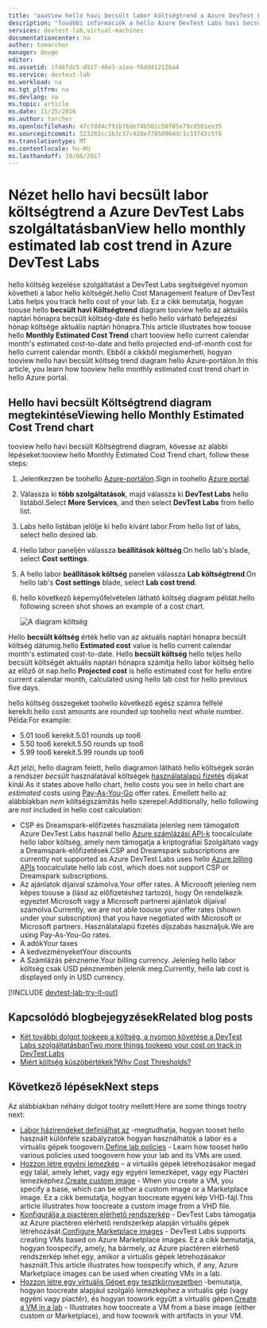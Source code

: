 ```yaml
---
title: "aaaView hello havi becsült labor költségtrend a Azure DevTest Labs szolgáltatásban |} Microsoft Docs"
description: "További információk a hello Azure DevTest Labs havi becsült költség trend diagram."
services: devtest-lab,virtual-machines
documentationcenter: na
author: tomarcher
manager: douge
editor: 
ms.assetid: 1f46fdc5-d917-46e3-a1ea-f6dd41212ba4
ms.service: devtest-lab
ms.workload: na
ms.tgt_pltfrm: na
ms.devlang: na
ms.topic: article
ms.date: 11/25/2016
ms.author: tarcher
ms.openlocfilehash: 47c7dd4cf91b76de74b502c50f05e79cd501ee35
ms.sourcegitcommit: 523283cc1b3c37c428e77850964dc1c33742c5f0
ms.translationtype: MT
ms.contentlocale: hu-HU
ms.lasthandoff: 10/06/2017
---
```

# <a name="view-hello-monthly-estimated-lab-cost-trend-in-azure-devtest-labs"></a><span data-ttu-id="60e95-103">Nézet hello havi becsült labor költségtrend a Azure DevTest Labs szolgáltatásban</span><span class="sxs-lookup"><span data-stu-id="60e95-103">View hello monthly estimated lab cost trend in Azure DevTest Labs</span></span>
<span data-ttu-id="60e95-104">hello költség kezelése szolgáltatást a DevTest Labs segítségével nyomon követheti a labor hello költségét.</span><span class="sxs-lookup"><span data-stu-id="60e95-104">hello Cost Management feature of DevTest Labs helps you track hello cost of your lab.</span></span> <span data-ttu-id="60e95-105">Ez a cikk bemutatja, hogyan toouse hello **becsült havi Költségtrend** diagram tooview hello az aktuális naptári hónapra becsült költség-date és hello hello várható befejezési hónap költsége aktuális naptári hónapra.</span><span class="sxs-lookup"><span data-stu-id="60e95-105">This article illustrates how toouse hello **Monthly Estimated Cost Trend** chart tooview hello current calendar month's estimated cost-to-date and hello projected end-of-month cost for hello current calendar month.</span></span> <span data-ttu-id="60e95-106">Ebből a cikkből megismerheti, hogyan tooview hello havi becsült költség trend diagram hello Azure-portálon.</span><span class="sxs-lookup"><span data-stu-id="60e95-106">In this article, you learn how tooview hello monthly estimated cost trend chart in hello Azure portal.</span></span>

## <a name="viewing-hello-monthly-estimated-cost-trend-chart"></a><span data-ttu-id="60e95-107">Hello havi becsült Költségtrend diagram megtekintése</span><span class="sxs-lookup"><span data-stu-id="60e95-107">Viewing hello Monthly Estimated Cost Trend chart</span></span>
<span data-ttu-id="60e95-108">tooview hello havi becsült Költségtrend diagram, kövesse az alábbi lépéseket:</span><span class="sxs-lookup"><span data-stu-id="60e95-108">tooview hello Monthly Estimated Cost Trend chart, follow these steps:</span></span> 

1. <span data-ttu-id="60e95-109">Jelentkezzen be toohello [Azure-portálon](http://go.microsoft.com/fwlink/p/?LinkID=525040).</span><span class="sxs-lookup"><span data-stu-id="60e95-109">Sign in toohello [Azure portal](http://go.microsoft.com/fwlink/p/?LinkID=525040).</span></span>
2. <span data-ttu-id="60e95-110">Válassza ki **több szolgáltatások**, majd válassza ki **DevTest Labs** hello listából.</span><span class="sxs-lookup"><span data-stu-id="60e95-110">Select **More Services**, and then select **DevTest Labs** from hello list.</span></span>
3. <span data-ttu-id="60e95-111">Labs hello listában jelölje ki hello kívánt labor.</span><span class="sxs-lookup"><span data-stu-id="60e95-111">From hello list of labs, select hello desired lab.</span></span>   
4. <span data-ttu-id="60e95-112">Hello labor paneljén válassza **beállítások költség**.</span><span class="sxs-lookup"><span data-stu-id="60e95-112">On hello lab's blade, select **Cost settings**.</span></span>
5. <span data-ttu-id="60e95-113">A hello labor **beállítások költség** panelen válassza **Lab költségtrend**.</span><span class="sxs-lookup"><span data-stu-id="60e95-113">On hello lab's **Cost settings** blade, select **Lab cost trend**.</span></span>
6. <span data-ttu-id="60e95-114">hello következő képernyőfelvételen látható költség diagram példát.</span><span class="sxs-lookup"><span data-stu-id="60e95-114">hello following screen shot shows an example of a cost chart.</span></span> 
   
    ![A diagram költség](./media/devtest-lab-configure-cost-management/graph.png)

<span data-ttu-id="60e95-116">Hello **becsült költség** érték hello van az aktuális naptári hónapra becsült költség dátumig.</span><span class="sxs-lookup"><span data-stu-id="60e95-116">hello **Estimated cost** value is hello current calendar month's estimated cost-to-date.</span></span> <span data-ttu-id="60e95-117">Hello **becsült költség** hello teljes hello becsült költségét aktuális naptári hónapra számítja hello labor költség hello az előző öt nap.</span><span class="sxs-lookup"><span data-stu-id="60e95-117">hello **Projected cost** is hello estimated cost for hello entire current calendar month, calculated using hello lab cost for hello previous five days.</span></span>

<span data-ttu-id="60e95-118">hello költség összegeket toohello következő egész számra felfelé kerekíti.</span><span class="sxs-lookup"><span data-stu-id="60e95-118">hello cost amounts are rounded up toohello next whole number.</span></span> <span data-ttu-id="60e95-119">Példa:</span><span class="sxs-lookup"><span data-stu-id="60e95-119">For example:</span></span> 

* <span data-ttu-id="60e95-120">5.01 too6 kerekít.</span><span class="sxs-lookup"><span data-stu-id="60e95-120">5.01 rounds up too6</span></span> 
* <span data-ttu-id="60e95-121">5.50 too6 kerekít.</span><span class="sxs-lookup"><span data-stu-id="60e95-121">5.50 rounds up too6</span></span>
* <span data-ttu-id="60e95-122">5.99 too6 kerekít.</span><span class="sxs-lookup"><span data-stu-id="60e95-122">5.99 rounds up too6</span></span>

<span data-ttu-id="60e95-123">Azt jelzi, hello diagram felett, hello diagramon látható hello költségek során a rendszer *becsült* használatával költségek [használatalapú fizetés](https://azure.microsoft.com/offers/ms-azr-0003p/) díjakat kínál.</span><span class="sxs-lookup"><span data-stu-id="60e95-123">As it states above hello chart, hello costs you see in hello chart are *estimated* costs using [Pay-As-You-Go](https://azure.microsoft.com/offers/ms-azr-0003p/) offer rates.</span></span>
<span data-ttu-id="60e95-124">Emellett hello az alábbiakban *nem* költségszámítás hello szerepel:</span><span class="sxs-lookup"><span data-stu-id="60e95-124">Additionally, hello following are *not* included in hello cost calculation:</span></span>

* <span data-ttu-id="60e95-125">CSP és Dreamspark-előfizetés használata jelenleg nem támogatott Azure DevTest Labs használ hello [Azure számlázási API-k](../billing/billing-usage-rate-card-overview.md) toocalculate hello labor költség, amely nem támogatja a kriptográfiai Szolgáltató vagy a Dreamspark-előfizetések.</span><span class="sxs-lookup"><span data-stu-id="60e95-125">CSP and Dreamspark subscriptions are currently not supported as Azure DevTest Labs uses hello [Azure billing APIs](../billing/billing-usage-rate-card-overview.md) toocalculate hello lab cost, which does not support CSP or Dreamspark subscriptions.</span></span>
* <span data-ttu-id="60e95-126">Az ajánlatok díjaival számolva.</span><span class="sxs-lookup"><span data-stu-id="60e95-126">Your offer rates.</span></span> <span data-ttu-id="60e95-127">A Microsoft jelenleg nem képes toouse a (lásd az előfizetéshez tartozó), hogy Ön rendelkezik egyeztet Microsoft vagy a Microsoft partnerei ajánlatok díjaival számolva.</span><span class="sxs-lookup"><span data-stu-id="60e95-127">Currently, we are not able toouse your offer rates (shown under your subscription) that you have negotiated with Microsoft or Microsoft partners.</span></span> <span data-ttu-id="60e95-128">Használatalapú fizetés díjszabás használjuk.</span><span class="sxs-lookup"><span data-stu-id="60e95-128">We are using Pay-As-You-Go rates.</span></span>
* <span data-ttu-id="60e95-129">A adók</span><span class="sxs-lookup"><span data-stu-id="60e95-129">Your taxes</span></span>
* <span data-ttu-id="60e95-130">A kedvezményeket</span><span class="sxs-lookup"><span data-stu-id="60e95-130">Your discounts</span></span>
* <span data-ttu-id="60e95-131">A Számlázás pénzneme.</span><span class="sxs-lookup"><span data-stu-id="60e95-131">Your billing currency.</span></span> <span data-ttu-id="60e95-132">Jelenleg hello labor költség csak USD pénznemben jelenik meg.</span><span class="sxs-lookup"><span data-stu-id="60e95-132">Currently, hello lab cost is displayed only in USD currency.</span></span>

[!INCLUDE [devtest-lab-try-it-out](../../includes/devtest-lab-try-it-out.md)]

## <a name="related-blog-posts"></a><span data-ttu-id="60e95-133">Kapcsolódó blogbejegyzések</span><span class="sxs-lookup"><span data-stu-id="60e95-133">Related blog posts</span></span>
* [<span data-ttu-id="60e95-134">Két további dolgot tookeep a költség, a nyomon követése a DevTest Labs szolgáltatásban</span><span class="sxs-lookup"><span data-stu-id="60e95-134">Two more things tookeep your cost on track in DevTest Labs</span></span>](https://blogs.msdn.microsoft.com/devtestlab/2016/06/21/keep-your-cost-on-track/)
* [<span data-ttu-id="60e95-135">Miért költség küszöbértékek?</span><span class="sxs-lookup"><span data-stu-id="60e95-135">Why Cost Thresholds?</span></span>](https://blogs.msdn.microsoft.com/devtestlab/2016/04/11/why-cost-thresholds/)

## <a name="next-steps"></a><span data-ttu-id="60e95-136">Következő lépések</span><span class="sxs-lookup"><span data-stu-id="60e95-136">Next steps</span></span>
<span data-ttu-id="60e95-137">Az alábbiakban néhány dolgot tootry mellett:</span><span class="sxs-lookup"><span data-stu-id="60e95-137">Here are some things tootry next:</span></span>

* <span data-ttu-id="60e95-138">[Labor házirendeket definiálhat az](devtest-lab-set-lab-policy.md) -megtudhatja, hogyan tooset hello használt különféle szabályzatok hogyan használhatók a labor és a virtuális gépek toogovern.</span><span class="sxs-lookup"><span data-stu-id="60e95-138">[Define lab policies](devtest-lab-set-lab-policy.md) - Learn how tooset hello various policies used toogovern how your lab and its VMs are used.</span></span> 
* <span data-ttu-id="60e95-139">[Hozzon létre egyéni lemezkép](devtest-lab-create-template.md) – a virtuális gépek létrehozásakor megad egy talál, amely lehet, vagy egy egyéni lemezképet, vagy egy Piactéri lemezképhez.</span><span class="sxs-lookup"><span data-stu-id="60e95-139">[Create custom image](devtest-lab-create-template.md) - When you create a VM, you specify a base, which can be either a custom image or a Marketplace image.</span></span> <span data-ttu-id="60e95-140">Ez a cikk bemutatja, hogyan toocreate egyéni kép VHD-fájl.</span><span class="sxs-lookup"><span data-stu-id="60e95-140">This article illustrates how toocreate a custom image from a VHD file.</span></span>
* <span data-ttu-id="60e95-141">[Konfigurálja a piactéren elérhető rendszerkép](devtest-lab-configure-marketplace-images.md) - DevTest Labs támogatja az Azure piactéren elérhető rendszerkép alapján virtuális gépek létrehozását.</span><span class="sxs-lookup"><span data-stu-id="60e95-141">[Configure Marketplace images](devtest-lab-configure-marketplace-images.md) - DevTest Labs supports creating VMs based on Azure Marketplace images.</span></span> <span data-ttu-id="60e95-142">Ez a cikk bemutatja, hogyan toospecify, amely, ha bármely, az Azure piactéren elérhető rendszerkép lehet egy, amikor a virtuális gépek létrehozásakor használt.</span><span class="sxs-lookup"><span data-stu-id="60e95-142">This article illustrates how toospecify which, if any, Azure Marketplace images can be used when creating VMs in a lab.</span></span>
* <span data-ttu-id="60e95-143">[Hozzon létre egy virtuális Gépet egy tesztkörnyezetben](devtest-lab-add-vm-with-artifacts.md) -bemutatja, hogyan toocreate alapjául szolgáló lemezképhez a virtuális gép (vagy egyéni vagy piactér), és hogyan toowork együtt a virtuális gépen.</span><span class="sxs-lookup"><span data-stu-id="60e95-143">[Create a VM in a lab](devtest-lab-add-vm-with-artifacts.md) - Illustrates how toocreate a VM from a base image (either custom or Marketplace), and how toowork with artifacts in your VM.</span></span>

